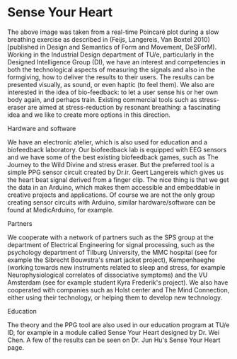 # Sense Your Heart

The above image was taken from a real-time Poincaré plot during a slow breathing exercise as described in (Feijs, Langereis, Van Boxtel 2010) [published in Design and Semantics of Form and Movement, DeSForM). Working in the Industrial Design department of TU/e, particularly in the Designed Intelligence Group (DI), we have an interest and competencies in both the technological aspects of measuring the signals and also in the formgiving, how to deliver the results to their users. The results can be presented visually, as sound, or even haptic (to feel them). We also are interested in the idea of bio-feedback: to let a user sense his or her own body again, and perhaps train. Existing commercial tools such as stress-eraser are aimed at stress-reduction by resonant breathing: a fascinating idea and we like to create more options in this direction.

Hardware and software

We have an electronic atelier, which is also used for education and a biofeedback laboratory. Our biofeedback lab is equipped with EEG sensors and we have some of the best existing biofeedback games, such as The Journey to the Wild Divine and stress eraser. But the preferred tool is a simple PPG sensor circuit created by Dr.ir. Geert Langereis which gives us the heart beat signal derived from a finger clip. The nice thing is that we get the data in an Arduino, which makes them accessible and embeddable in creative projects and applications. Of course we are not the only group creating sensor circuits with Arduino, similar hardware/software can be found at MedicArduino, for example.

Partners

We cooperate with a network of partners such as the SPS group at the department of Electrical Engineering for signal processing, such as the psychology department of Tilburg University, the MMC hospital (see for example the Sibrecht Bouwstra's smart jacket project), Kempenhaeghe (working towards new instruments related to sleep and stress, for example Neurophysiological correlates of dissociative symptoms) and the VU Amsterdam (see for example student Kyra Frederik's project). We also have cooperated with companies such as Holst center and The Mind Connection, either using their technology, or helping them to develop new technology.

Education

The theory and the PPG tool are also used in our education program at TU/e ID, for example in a module called Sense Your Heart designed by Dr. Wei Chen. A few of the results can be seen on Dr. Jun Hu's Sense Your Heart page.
